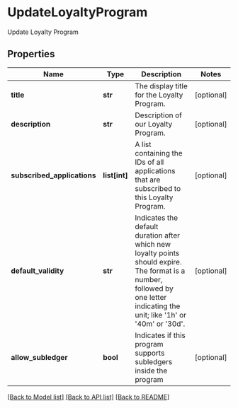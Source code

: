 # UpdateLoyaltyProgram

Update Loyalty Program
## Properties
Name | Type | Description | Notes
------------ | ------------- | ------------- | -------------
**title** | **str** | The display title for the Loyalty Program. | [optional] 
**description** | **str** | Description of our Loyalty Program. | [optional] 
**subscribed_applications** | **list[int]** | A list containing the IDs of all applications that are subscribed to this Loyalty Program. | [optional] 
**default_validity** | **str** | Indicates the default duration after which new loyalty points should expire. The format is a number, followed by one letter indicating the unit; like &#39;1h&#39; or &#39;40m&#39; or &#39;30d&#39;. | [optional] 
**allow_subledger** | **bool** | Indicates if this program supports subledgers inside the program | [optional] 

[[Back to Model list]](../README.md#documentation-for-models) [[Back to API list]](../README.md#documentation-for-api-endpoints) [[Back to README]](../README.md)


